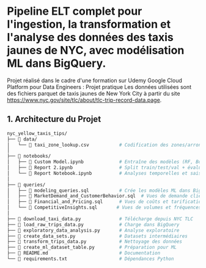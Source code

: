 # Pipeline ELT complet pour l'ingestion, la transformation et l'analyse des données des taxis jaunes de NYC, avec modélisation ML dans BigQuery.

Projet réalisé dans le cadre d'une formation sur Udemy Google Cloud Platform pour Data Engineers : Projet pratique
Les données utilisées sont des fichiers parquet de taxis jaunes de New York City à partir du site https://www.nyc.gov/site/tlc/about/tlc-trip-record-data.page. 

## 1. Architecture du Projet
```bash
nyc_yellow_taxis_tips/
├── 📂 data/                              
│   └── 📜 taxi_zone_lookup.csv           # Codification des zones/arrondissements
│
├── 📂 notebooks/                         
│   ├── 📜 Custom Model.ipynb             # Entraîne des modèles (RF, Boosted Tree)
│   ├── 📜 Report 2.ipynb                 # Split train/test/val + évaluation
│   └── 📜 Report Notebook.ipynb          # Analyses temporelles et saisonnières
│
├── 📂 queries/                           
│   ├── 📜 modeling_queries.sql           # Crée les modèles ML dans BigQuery
│   ├── 📜 MarketDemand_and_CustomerBehavior.sql  # Vues de demande client
│   ├── 📜 Financial_and_Pricing.sql      # Vues de coûts et tarification
│   └── 📜 CompetitiveInsights.sql       # Vues de volumes et fréquences
│
├── 📜 download_taxi_data.py              # Télécharge depuis NYC TLC
├── 📜 load_raw_trips_data.py             # Charge dans BigQuery
├── 📜 exploratory_data_analysis.py       # Analyse exploratoire
├── 📜 create_data_sets.py                # Datasets intermédiaires
├── 📜 transform_trips_data.py            # Nettoyage des données
├── 📜 create_ml_dataset_table.py         # Préparation pour ML
├── 📜 README.md                          # Documentation
└── 📜 requirements.txt                   # Dépendances Python

